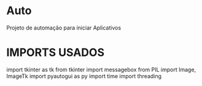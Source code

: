 # Auto
Projeto de automação para iniciar Aplicativos



# IMPORTS USADOS
 import tkinter as tk
 from tkinter import messagebox
 from PIL import Image, ImageTk
 import pyautogui as py
 import time
 import threading